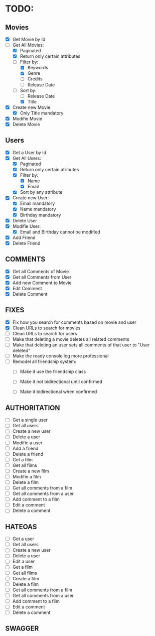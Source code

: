 # TODO:
## Movies
- [x] Get Movie by Id
- [ ] Get All Movies:
  - [x] Paginated
  - [x] Return only certain attributes
  - [ ] Filter by:
    - [x] Keywords
    - [x] Genre
    - [ ] Credits
    - [ ] Release Date
  - [ ] Sort by:
    - [ ] Release Date
    - [x] Title
- [x] Create new Movie:
  - [x] Only Title mandatory
- [x] Modifie Movie
- [x] Delete Movie

## Users
- [x] Get a User by Id
- [x] Get All Users:
  - [x] Paginated
  - [x] Return only certain atributes
  - [x] Filter by:
      - [x] Name
      - [x] Email
  - [x] Sort by any attribute
- [x] Create new User:
  - [x] Email mandatory
  - [x] Name mandatory
  - [x] Birthday mandatory
- [x] Delete User
- [x] Modifie User:
  - [x] Email and Birthday cannot be modified
- [x] Add Friend
- [x] Delete Friend

## COMMENTS
- [x] Get all Comments of Movie
- [x] Get all Comments from User
- [x] Add new Comment to Movie
- [x] Edit Comment
- [x] Delete Comment

## FIXES 
- [x] Fix how you search for comments based on movie and user
- [x] Clean URLs to search for movies
- [ ] Clean URLs to search for users
- [ ] Make that deleting a movie deletes all related comments
- [ ] Make that deleting an user sets all comments of that user to "User deleted"
- [ ] Make the ready console log more professional
- [ ] Remodel all friendship system:
  - [ ] Make it use the friendship class
  - [ ] Make it not bidirectional until confirmed
  - [ ] Make it bidirectional when confirmed


## AUTHORITATION
- [ ] Get a single user
- [ ] Get all users
- [ ] Create a new user
- [ ] Delete a user
- [ ] Modifie a user
- [ ] Add a friend
- [ ] Delete a friend
- [ ] Get a film
- [ ] Get all films
- [ ] Create a new film
- [ ] Modifie a film
- [ ] Delete a film
- [ ] Get all comments from a film
- [ ] Get all comments from a user
- [ ] Add comment to a film
- [ ] Edit a comment
- [ ] Delete a comment

## HATEOAS
- [ ] Get a user
- [ ] Get all users
- [ ] Create a new user
- [ ] Delete a user
- [ ] Edit a user
- [ ] Get a film
- [ ] Get all films
- [ ] Create a film
- [ ] Delete a film
- [ ] Get all comments from a film
- [ ] Get all comments from a user
- [ ] Add comment to a film
- [ ] Edit a comment
- [ ] Delete a comment

## SWAGGER
